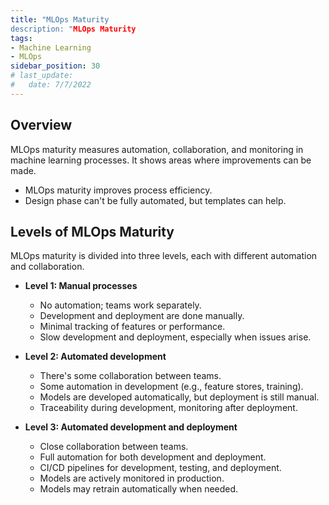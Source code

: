 ```yaml
---
title: "MLOps Maturity
description: "MLOps Maturity
tags: 
- Machine Learning
- MLOps
sidebar_position: 30
# last_update:
#   date: 7/7/2022
---
```



## Overview 

MLOps maturity measures automation, collaboration, and monitoring in machine learning processes. It shows areas where improvements can be made.

- MLOps maturity improves process efficiency.
- Design phase can't be fully automated, but templates can help.

## Levels of MLOps Maturity  

MLOps maturity is divided into three levels, each with different automation and collaboration.

- **Level 1: Manual processes**  
  - No automation; teams work separately.  
  - Development and deployment are done manually.  
  - Minimal tracking of features or performance.  
  - Slow development and deployment, especially when issues arise.

- **Level 2: Automated development**  
  - There's some collaboration between teams.
  - Some automation in development (e.g., feature stores, training).  
  - Models are developed automatically, but deployment is still manual.  
  - Traceability during development, monitoring after deployment.

- **Level 3: Automated development and deployment**  
  - Close collaboration between teams.
  - Full automation for both development and deployment.  
  - CI/CD pipelines for development, testing, and deployment.
  - Models are actively monitored in production.  
  - Models may retrain automatically when needed.